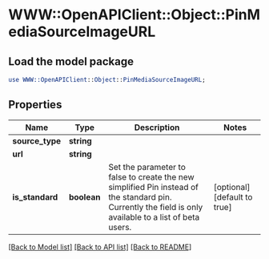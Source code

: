 # WWW::OpenAPIClient::Object::PinMediaSourceImageURL

## Load the model package
```perl
use WWW::OpenAPIClient::Object::PinMediaSourceImageURL;
```

## Properties
Name | Type | Description | Notes
------------ | ------------- | ------------- | -------------
**source_type** | **string** |  | 
**url** | **string** |  | 
**is_standard** | **boolean** | Set the parameter to false to create the new simplified Pin instead of the standard pin. Currently the field is only available to a list of beta users. | [optional] [default to true]

[[Back to Model list]](../README.md#documentation-for-models) [[Back to API list]](../README.md#documentation-for-api-endpoints) [[Back to README]](../README.md)


